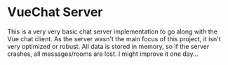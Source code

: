 # VueChat Server

This is a very very basic chat server implementation to go along with the Vue chat client. As the server wasn't the main focus of this project, it isn't very optimized or robust. All data is stored in memory, so if the server crashes, all messages/rooms are lost. I might improve it one day...
